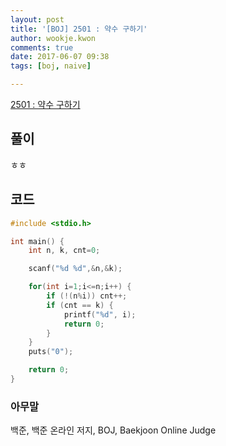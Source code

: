 ```yaml
---
layout: post
title: '[BOJ] 2501 : 약수 구하기'
author: wookje.kwon
comments: true
date: 2017-06-07 09:38
tags: [boj, naive]

---
```


[2501 : 약수 구하기](https://www.acmicpc.net/problem/2501)

## 풀이

ㅎㅎ

## 코드

```cpp
#include <stdio.h>

int main() {
	int n, k, cnt=0;

	scanf("%d %d",&n,&k);

	for(int i=1;i<=n;i++) {
		if (!(n%i)) cnt++;
		if (cnt == k) {
			printf("%d", i);
			return 0;
		}	
	}
	puts("0");

	return 0;
}
```

### 아무말  
백준, 백준 온라인 저지, BOJ, Baekjoon Online Judge